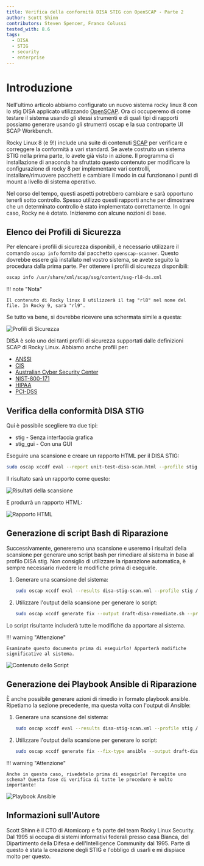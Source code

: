 ```yaml
---
title: Verifica della conformità DISA STIG con OpenSCAP - Parte 2
author: Scott Shinn
contributors: Steven Spencer, Franco Colussi
tested_with: 8.6
tags:
  - DISA
  - STIG
  - security
  - enterprise
---
```


# Introduzione

Nell'ultimo articolo abbiamo configurato un nuovo sistema rocky linux 8 con lo stig DISA applicato utilizzando [OpenSCAP](https://www.openscap.org). Ora ci occuperemo di come testare il sistema usando gli stessi strumenti e di quali tipi di rapporti possiamo generare usando gli strumenti oscap e la sua controparte UI SCAP Workbench.

Rocky Linux 8 (e 9!) include una suite di contenuti [SCAP](https://csrc.nist.gov/projects/security-content-automation-protocol) per verificare e correggere la conformità a vari standard. Se avete costruito un sistema STIG nella prima parte, lo avete già visto in azione. Il programma di installazione di anaconda ha sfruttato questo contenuto per modificare la configurazione di rocky 8 per implementare vari controlli, installare/rimuovere pacchetti e cambiare il modo in cui funzionano i punti di mount a livello di sistema operativo.

Nel corso del tempo, questi aspetti potrebbero cambiare e sarà opportuno tenerli sotto controllo. Spesso utilizzo questi rapporti anche per dimostrare che un determinato controllo è stato implementato correttamente. In ogni caso, Rocky ne è dotato. Inizieremo con alcune nozioni di base.

## Elenco dei Profili di Sicurezza

Per elencare i profili di sicurezza disponibili, è necessario utilizzare il comando `oscap info` fornito dal pacchetto `openscap-scanner`. Questo dovrebbe essere già installato nel vostro sistema, se avete seguito la procedura dalla prima parte.  Per ottenere i profili di sicurezza disponibili:

```bash
oscap info /usr/share/xml/scap/ssg/content/ssg-rl8-ds.xml
```

!!! note "Nota"

    Il contenuto di Rocky linux 8 utilizzerà il tag "rl8" nel nome del file. In Rocky 9, sarà "rl9".

Se tutto va bene, si dovrebbe ricevere una schermata simile a questa:

![Profili di Sicurezza](images/disa_stig_pt2_img1.jpg)

DISA è solo uno dei tanti profili di sicurezza supportati dalle definizioni SCAP di Rocky Linux. Abbiamo anche profili per:

* [ANSSI](https://www.ssi.gouv.fr/en/)
* [CIS](https://cisecurity.org)
* [Australian Cyber Security Center](https://cyber.gov.au)
* [NIST-800-171](https://csrc.nist.gov/publications/detail/sp/800-171/rev-2/final)
* [HIPAA](https://www.hhs.gov/hipaa/for-professionals/security/laws-regulations/index.html)
* [PCI-DSS](https://www.pcisecuritystandards.org/)

## Verifica della conformità DISA STIG

Qui è possibile scegliere tra due tipi:

* stig - Senza interfaccia grafica
* stig_gui - Con una GUI

Eseguire una scansione e creare un rapporto HTML per il DISA STIG:

```bash
sudo oscap xccdf eval --report unit-test-disa-scan.html --profile stig /usr/share/xml/scap/ssg/content/ssg-rl8-ds.xml
```

Il risultato sarà un rapporto come questo:

![Risultati della scansione](images/disa_stig_pt2_img2.jpg)

E produrrà un rapporto HTML:

![Rapporto HTML](images/disa_stig_pt2_img3.jpg)

## Generazione di script Bash di Riparazione

Successivamente, genereremo una scansione e useremo i risultati della scansione per generare uno script bash per rimediare al sistema in base al profilo DISA stig. Non consiglio di utilizzare la riparazione automatica, è sempre necessario rivedere le modifiche prima di eseguirle.

1) Generare una scansione del sistema:

    ```bash
    sudo oscap xccdf eval --results disa-stig-scan.xml --profile stig /usr/share/xml/scap/ssg/content/ssg-rl8-ds.xml
    ```

2) Utilizzare l'output della scansione per generare lo script:

    ```bash
    sudo oscap xccdf generate fix --output draft-disa-remediate.sh --profile stig disa-stig-scan.xml
    ```

Lo script risultante includerà tutte le modifiche da apportare al sistema.

!!! warning "Attenzione"

    Esaminate questo documento prima di eseguirlo! Apporterà modifiche significative al sistema.

![Contenuto dello Script](images/disa_stig_pt2_img4.jpg)

## Generazione dei Playbook Ansible di Riparazione

È anche possibile generare azioni di rimedio in formato playbook ansible. Ripetiamo la sezione precedente, ma questa volta con l'output di Ansible:

1) Generare una scansione del sistema:

    ```bash
    sudo oscap xccdf eval --results disa-stig-scan.xml --profile stig /usr/share/xml/scap/ssg/content/ssg-rl8-ds.xml
    ```

2) Utilizzare l'output della scansione per generare lo script:

    ```bash
    sudo oscap xccdf generate fix --fix-type ansible --output draft-disa-remediate.yml --profile stig disa-stig-scan.xml
    ```

!!! warning "Attenzione"

    Anche in questo caso, rivedetelo prima di eseguirlo! Percepite uno schema? Questa fase di verifica di tutte le procedure è molto importante!

![Playbook Ansible](images/disa_stig_pt2_img5.jpg)

## Informazioni sull'Autore

Scott Shinn è il CTO di Atomicorp e fa parte del team Rocky Linux Security. Dal 1995 si occupa di sistemi informativi federali presso casa Bianca, del Dipartimento della Difesa e dell'Intelligence Community dal 1995. Parte di questo è stata la creazione degli STIG e l'obbligo di usarli e mi dispiace molto per questo.

